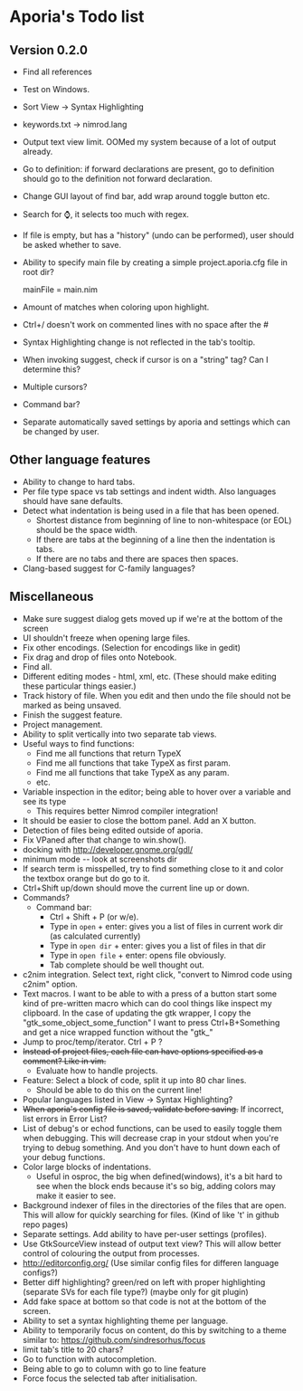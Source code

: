 # Aporia's Todo list

## Version 0.2.0

* Find all references
* Test on Windows.
* Sort View -> Syntax Highlighting
* keywords.txt -> nimrod.lang
* Output text view limit. OOMed my system because of a lot of output already.
* Go to definition: if forward declarations are present, go to definition should go to the definition not forward declaration.
* Change GUI layout of find bar, add wrap around toggle button etc.
* Search for ⌚, it selects too much with regex.
* If file is empty, but has a "history" (undo can be performed), user should be asked whether to save.
* Ability to specify main file by creating a simple project.aporia.cfg file in root dir?

    mainFile = main.nim
* Amount of matches when coloring upon highlight.
* Ctrl+/ doesn't work on commented lines with no space after the #
* Syntax Highlighting change is not reflected in the tab's tooltip.
* When invoking suggest, check if cursor is on a "string" tag? Can I determine this?
* Multiple cursors?
* Command bar?
* Separate automatically saved settings by aporia and settings which can be changed by user.

## Other language features
* Ability to change to hard tabs.
* Per file type space vs tab settings and indent width. Also languages should have
  sane defaults.
* Detect what indentation is being used in a file that has been opened.
  * Shortest distance from beginning of line to non-whitespace (or EOL) should
    be the space width.
  * If there are tabs at the beginning of a line then the indentation is tabs.
  * If there are no tabs and there are spaces then spaces.
* Clang-based suggest for C-family languages?

## Miscellaneous

* Make sure suggest dialog gets moved up if we're at the bottom of the screen
* UI shouldn't freeze when opening large files.
* Fix other encodings. (Selection for encodings like in gedit)
* Fix drag and drop of files onto Notebook.
* Find all.
* Different editing modes - html, xml, etc. (These should make editing these particular things easier.)
* Track history of file. When you edit and then undo the file should not be marked as being unsaved.
* Finish the suggest feature.
* Project management.
* Ability to split vertically into two separate tab views.
* Useful ways to find functions:
  * Find me all functions that return TypeX
  * Find me all functions that take TypeX as first param.
  * Find me all functions that take TypeX as any param.
  * etc.
* Variable inspection in the editor; being able to hover over a variable and see its type
  * This requires better Nimrod compiler integration!
* It should be easier to close the bottom panel. Add an X button.
* Detection of files being edited outside of aporia.
* Fix VPaned after that change to win.show().
* docking with http://developer.gnome.org/gdl/
* minimum mode -- look at screenshots dir
* If search term is misspelled, try to find something close to it and color
  the textbox orange but do go to it.
* Ctrl+Shift up/down should move the current line up or down.
* Commands?
  * Command bar:
    * Ctrl + Shift + P (or w/e).
    * Type in ``open`` + enter: gives you a list of files in current work dir (as calculated currently)
    * Type in ``open dir`` + enter: gives you a list of files in that dir
    * Type in ``open file`` + enter: opens file obviously.
    * Tab complete should be well thought out.
* c2nim integration. Select text, right click, "convert to Nimrod code using c2nim" option.
* Text macros. I want to be able to with a press of a button start some kind of
  pre-written macro which can do cool things like inspect my clipboard. In the case
  of updating the gtk wrapper, I copy the "gtk_some_object_some_function" I want
  to press Ctrl+B+Something and get a nice wrapped function without the "gtk_"
* Jump to proc/temp/iterator. Ctrl + P ?
* <del>Instead of project files, each file can have options specified as a comment?
  Like in vim.</del>
  * Evaluate how to handle projects.
* Feature: Select a block of code, split it up into 80 char lines.
  * Should be able to do this on the current line!
* Popular languages listed in View -> Syntax Highlighting?
* <del>When aporia's config file is saved, validate before saving.</del> If incorrect, list errors in Error List?
* List of debug's or echod functions, can be used to easily toggle them when debugging. This will decrease crap in your stdout when you're trying to debug something. And you don't have to hunt down each of your debug functions.
* Color large blocks of indentations.
  * Useful in osproc, the big when defined(windows), it's a bit hard to see when the block ends because it's so big, adding colors may make it easier to see.
* Background indexer of files in the directories of the files that are open. This will allow for quickly searching for files. (Kind of like 't' in github repo pages)
* Separate settings. Add ability to have per-user settings (profiles).
* Use GtkSourceView instead of output text view? This will allow better control of colouring the output from processes.
* http://editorconfig.org/ (Use similar config files for differen language configs?)
* Better diff highlighting? green/red on left with proper highlighting (separate SVs for each file type?) (maybe only for git plugin)
* Add fake space at bottom so that code is not at the bottom of the screen.
* Ability to set a syntax highlighting theme per language.
* Ability to temporarily focus on content, do this by switching to a theme similar to: https://github.com/sindresorhus/focus
* limit tab's title to 20 chars?
* Go to function with autocompletion.
* Being able to go to column with go to line feature
* Force focus the selected tab after initialisation.
